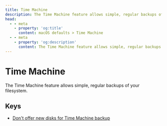 ```yaml
---
title: Time Machine
description: The Time Machine feature allows simple, regular backups of your filesystem.
head:
  - - meta
    - property: 'og:title'
      content: macOS defaults > Time Machine
  - - meta
    - property: 'og:description'
      content: The Time Machine feature allows simple, regular backups of your filesystem.
---
```


# Time Machine

The Time Machine feature allows simple, regular backups of your filesystem.

## Keys

- [Don&#x27;t offer new disks for Time Machine backup](./donotoffernewdisksforbackup.md)
